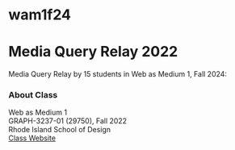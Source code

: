 # wam1f24

# Media Query Relay 2022

Media Query Relay by 15 students in Web as Medium 1, Fall 2024:<br>

### About Class
Web as Medium 1<br>
GRAPH-3237-01 (29750), Fall 2022<br>
Rhode Island School of Design<br>
[Class Website](https://mkim.netlify.app/wam1f24/)

